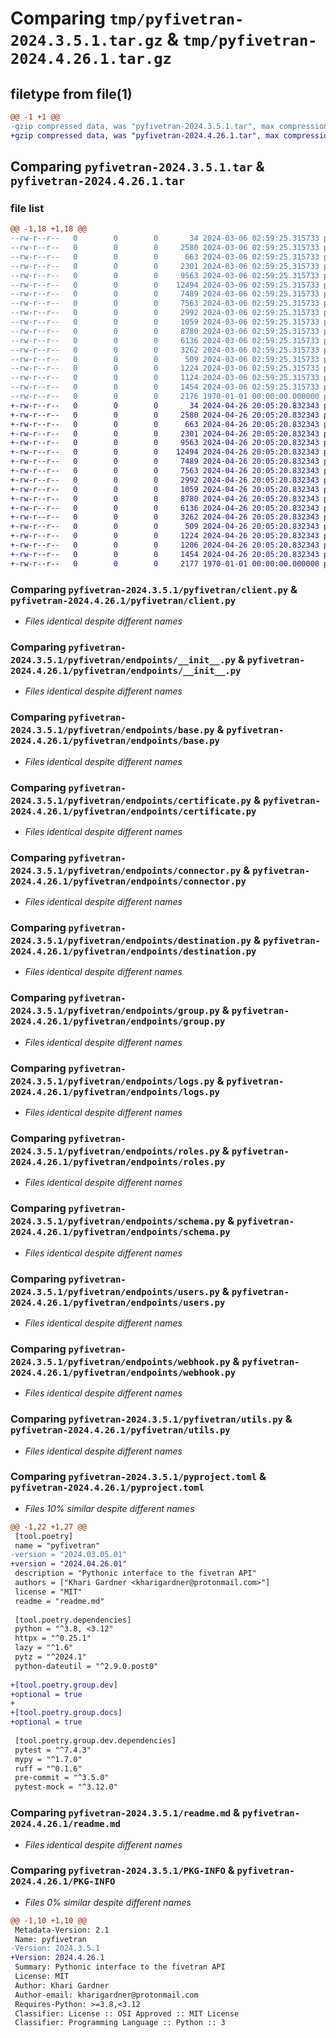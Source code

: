 # Comparing `tmp/pyfivetran-2024.3.5.1.tar.gz` & `tmp/pyfivetran-2024.4.26.1.tar.gz`

## filetype from file(1)

```diff
@@ -1 +1 @@
-gzip compressed data, was "pyfivetran-2024.3.5.1.tar", max compression
+gzip compressed data, was "pyfivetran-2024.4.26.1.tar", max compression
```

## Comparing `pyfivetran-2024.3.5.1.tar` & `pyfivetran-2024.4.26.1.tar`

### file list

```diff
@@ -1,18 +1,18 @@
--rw-r--r--   0        0        0       34 2024-03-06 02:59:25.315733 pyfivetran-2024.3.5.1/pyfivetran/__init__.py
--rw-r--r--   0        0        0     2580 2024-03-06 02:59:25.315733 pyfivetran-2024.3.5.1/pyfivetran/client.py
--rw-r--r--   0        0        0      663 2024-03-06 02:59:25.315733 pyfivetran-2024.3.5.1/pyfivetran/endpoints/__init__.py
--rw-r--r--   0        0        0     2301 2024-03-06 02:59:25.315733 pyfivetran-2024.3.5.1/pyfivetran/endpoints/base.py
--rw-r--r--   0        0        0     9563 2024-03-06 02:59:25.315733 pyfivetran-2024.3.5.1/pyfivetran/endpoints/certificate.py
--rw-r--r--   0        0        0    12494 2024-03-06 02:59:25.315733 pyfivetran-2024.3.5.1/pyfivetran/endpoints/connector.py
--rw-r--r--   0        0        0     7489 2024-03-06 02:59:25.315733 pyfivetran-2024.3.5.1/pyfivetran/endpoints/destination.py
--rw-r--r--   0        0        0     7563 2024-03-06 02:59:25.315733 pyfivetran-2024.3.5.1/pyfivetran/endpoints/group.py
--rw-r--r--   0        0        0     2992 2024-03-06 02:59:25.315733 pyfivetran-2024.3.5.1/pyfivetran/endpoints/logs.py
--rw-r--r--   0        0        0     1059 2024-03-06 02:59:25.315733 pyfivetran-2024.3.5.1/pyfivetran/endpoints/roles.py
--rw-r--r--   0        0        0     8780 2024-03-06 02:59:25.315733 pyfivetran-2024.3.5.1/pyfivetran/endpoints/schema.py
--rw-r--r--   0        0        0     6136 2024-03-06 02:59:25.315733 pyfivetran-2024.3.5.1/pyfivetran/endpoints/users.py
--rw-r--r--   0        0        0     3262 2024-03-06 02:59:25.315733 pyfivetran-2024.3.5.1/pyfivetran/endpoints/webhook.py
--rw-r--r--   0        0        0      509 2024-03-06 02:59:25.315733 pyfivetran-2024.3.5.1/pyfivetran/shed.py
--rw-r--r--   0        0        0     1224 2024-03-06 02:59:25.315733 pyfivetran-2024.3.5.1/pyfivetran/utils.py
--rw-r--r--   0        0        0     1124 2024-03-06 02:59:25.315733 pyfivetran-2024.3.5.1/pyproject.toml
--rw-r--r--   0        0        0     1454 2024-03-06 02:59:25.315733 pyfivetran-2024.3.5.1/readme.md
--rw-r--r--   0        0        0     2176 1970-01-01 00:00:00.000000 pyfivetran-2024.3.5.1/PKG-INFO
+-rw-r--r--   0        0        0       34 2024-04-26 20:05:20.832343 pyfivetran-2024.4.26.1/pyfivetran/__init__.py
+-rw-r--r--   0        0        0     2580 2024-04-26 20:05:20.832343 pyfivetran-2024.4.26.1/pyfivetran/client.py
+-rw-r--r--   0        0        0      663 2024-04-26 20:05:20.832343 pyfivetran-2024.4.26.1/pyfivetran/endpoints/__init__.py
+-rw-r--r--   0        0        0     2301 2024-04-26 20:05:20.832343 pyfivetran-2024.4.26.1/pyfivetran/endpoints/base.py
+-rw-r--r--   0        0        0     9563 2024-04-26 20:05:20.832343 pyfivetran-2024.4.26.1/pyfivetran/endpoints/certificate.py
+-rw-r--r--   0        0        0    12494 2024-04-26 20:05:20.832343 pyfivetran-2024.4.26.1/pyfivetran/endpoints/connector.py
+-rw-r--r--   0        0        0     7489 2024-04-26 20:05:20.832343 pyfivetran-2024.4.26.1/pyfivetran/endpoints/destination.py
+-rw-r--r--   0        0        0     7563 2024-04-26 20:05:20.832343 pyfivetran-2024.4.26.1/pyfivetran/endpoints/group.py
+-rw-r--r--   0        0        0     2992 2024-04-26 20:05:20.832343 pyfivetran-2024.4.26.1/pyfivetran/endpoints/logs.py
+-rw-r--r--   0        0        0     1059 2024-04-26 20:05:20.832343 pyfivetran-2024.4.26.1/pyfivetran/endpoints/roles.py
+-rw-r--r--   0        0        0     8780 2024-04-26 20:05:20.832343 pyfivetran-2024.4.26.1/pyfivetran/endpoints/schema.py
+-rw-r--r--   0        0        0     6136 2024-04-26 20:05:20.832343 pyfivetran-2024.4.26.1/pyfivetran/endpoints/users.py
+-rw-r--r--   0        0        0     3262 2024-04-26 20:05:20.832343 pyfivetran-2024.4.26.1/pyfivetran/endpoints/webhook.py
+-rw-r--r--   0        0        0      509 2024-04-26 20:05:20.832343 pyfivetran-2024.4.26.1/pyfivetran/shed.py
+-rw-r--r--   0        0        0     1224 2024-04-26 20:05:20.832343 pyfivetran-2024.4.26.1/pyfivetran/utils.py
+-rw-r--r--   0        0        0     1206 2024-04-26 20:05:20.832343 pyfivetran-2024.4.26.1/pyproject.toml
+-rw-r--r--   0        0        0     1454 2024-04-26 20:05:20.832343 pyfivetran-2024.4.26.1/readme.md
+-rw-r--r--   0        0        0     2177 1970-01-01 00:00:00.000000 pyfivetran-2024.4.26.1/PKG-INFO
```

### Comparing `pyfivetran-2024.3.5.1/pyfivetran/client.py` & `pyfivetran-2024.4.26.1/pyfivetran/client.py`

 * *Files identical despite different names*

### Comparing `pyfivetran-2024.3.5.1/pyfivetran/endpoints/__init__.py` & `pyfivetran-2024.4.26.1/pyfivetran/endpoints/__init__.py`

 * *Files identical despite different names*

### Comparing `pyfivetran-2024.3.5.1/pyfivetran/endpoints/base.py` & `pyfivetran-2024.4.26.1/pyfivetran/endpoints/base.py`

 * *Files identical despite different names*

### Comparing `pyfivetran-2024.3.5.1/pyfivetran/endpoints/certificate.py` & `pyfivetran-2024.4.26.1/pyfivetran/endpoints/certificate.py`

 * *Files identical despite different names*

### Comparing `pyfivetran-2024.3.5.1/pyfivetran/endpoints/connector.py` & `pyfivetran-2024.4.26.1/pyfivetran/endpoints/connector.py`

 * *Files identical despite different names*

### Comparing `pyfivetran-2024.3.5.1/pyfivetran/endpoints/destination.py` & `pyfivetran-2024.4.26.1/pyfivetran/endpoints/destination.py`

 * *Files identical despite different names*

### Comparing `pyfivetran-2024.3.5.1/pyfivetran/endpoints/group.py` & `pyfivetran-2024.4.26.1/pyfivetran/endpoints/group.py`

 * *Files identical despite different names*

### Comparing `pyfivetran-2024.3.5.1/pyfivetran/endpoints/logs.py` & `pyfivetran-2024.4.26.1/pyfivetran/endpoints/logs.py`

 * *Files identical despite different names*

### Comparing `pyfivetran-2024.3.5.1/pyfivetran/endpoints/roles.py` & `pyfivetran-2024.4.26.1/pyfivetran/endpoints/roles.py`

 * *Files identical despite different names*

### Comparing `pyfivetran-2024.3.5.1/pyfivetran/endpoints/schema.py` & `pyfivetran-2024.4.26.1/pyfivetran/endpoints/schema.py`

 * *Files identical despite different names*

### Comparing `pyfivetran-2024.3.5.1/pyfivetran/endpoints/users.py` & `pyfivetran-2024.4.26.1/pyfivetran/endpoints/users.py`

 * *Files identical despite different names*

### Comparing `pyfivetran-2024.3.5.1/pyfivetran/endpoints/webhook.py` & `pyfivetran-2024.4.26.1/pyfivetran/endpoints/webhook.py`

 * *Files identical despite different names*

### Comparing `pyfivetran-2024.3.5.1/pyfivetran/utils.py` & `pyfivetran-2024.4.26.1/pyfivetran/utils.py`

 * *Files identical despite different names*

### Comparing `pyfivetran-2024.3.5.1/pyproject.toml` & `pyfivetran-2024.4.26.1/pyproject.toml`

 * *Files 10% similar despite different names*

```diff
@@ -1,22 +1,27 @@
 [tool.poetry]
 name = "pyfivetran"
-version = "2024.03.05.01"
+version = "2024.04.26.01"
 description = "Pythonic interface to the fivetran API"
 authors = ["Khari Gardner <kharigardner@protonmail.com>"]
 license = "MIT"
 readme = "readme.md"
 
 [tool.poetry.dependencies]
 python = "^3.8, <3.12"
 httpx = "^0.25.1"
 lazy = "^1.6"
 pytz = "^2024.1"
 python-dateutil = "^2.9.0.post0"
 
+[tool.poetry.group.dev]
+optional = true
+
+[tool.poetry.group.docs]
+optional = true
 
 [tool.poetry.group.dev.dependencies]
 pytest = "^7.4.3"
 mypy = "^1.7.0"
 ruff = "^0.1.6"
 pre-commit = "^3.5.0"
 pytest-mock = "^3.12.0"
```

### Comparing `pyfivetran-2024.3.5.1/readme.md` & `pyfivetran-2024.4.26.1/readme.md`

 * *Files identical despite different names*

### Comparing `pyfivetran-2024.3.5.1/PKG-INFO` & `pyfivetran-2024.4.26.1/PKG-INFO`

 * *Files 0% similar despite different names*

```diff
@@ -1,10 +1,10 @@
 Metadata-Version: 2.1
 Name: pyfivetran
-Version: 2024.3.5.1
+Version: 2024.4.26.1
 Summary: Pythonic interface to the fivetran API
 License: MIT
 Author: Khari Gardner
 Author-email: kharigardner@protonmail.com
 Requires-Python: >=3.8,<3.12
 Classifier: License :: OSI Approved :: MIT License
 Classifier: Programming Language :: Python :: 3
```

